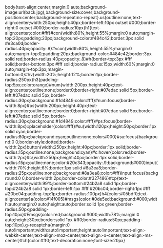 body{text-align:center;margin:0 auto;background-image:url(back.jpg);background-size:cover;background-position:center;background-repeat:no-repeat}.us{outline:none;text-align:center;width:250px;height:40px;border-left:10px outset #000;border-right:0 outset #000;border-radius:10px}h1{text-align:center;color:#fff}#con{width:80%;height:55%;margin:0 auto;margin-top:20px;padding:20px;background-color:#484c42;border:3px solid #e3ca0d;border-radius:40px;opacity:.8}#vcon{width:80%;height:55%;margin:0 auto;margin-top:0;padding:20px;background-color:#484c42;border:3px solid red;border-radius:40px;opacity:.8}#h{border-top:3px #fff solid;border-bottom:3px #fff solid;border-radius:15px;width:60%;margin:0 auto;margin-top:3px;margin-bottom:0}#hv{width:20%;height:12%;border:1px;border-radius:250px}h3{padding-top:5px;color:orange}#num{width:200px;height:40px;text-align:center;outline:none;border:0;border-right:#07edac solid 5px;border-left:#07edac solid 5px;border-radius:30px;background:#1d4849;color:#fff}#num:focus{border-width:8px}#ps{width:200px;height:40px;text-align:center;outline:none;border:0;border-right:#07edac solid 5px;border-left:#07edac solid 5px;border-radius:30px;background:#1d4849;color:#fff}#ps:focus{border-width:8px}::placeholder{color:#fff}#su{width:120px;height:50px;border:1px solid cyan;border-radius:80px;background:cyan;outline:none;color:#000}#su:focus{background:0 0;border-style:dotted;border-width:2px}button{width:250px;height:40px;border:1px solid;border-radius:15px;outline:none;background:cyan}#c:hover{color:red;border-width:2px}#c{width:250px;height:40px;border:1px solid;border-radius:15px;outline:none;color:#20c343;opacity:.9;background:#000}input{width:70%;height:6%;border:1px solid #8a3ea8;border-radius:25px;outline:none;background:#8a3ea8;color:#fff}input:focus{background:0 0;border-width:2px;border-color:#327486}#cp{text-align:center;width:99%;border-bottom:#24b2a8 solid 1px;border-top:#24b2a8 solid 1px;border-left:1px #fff #20bc04;border-right:1px #fff #20bc04;padding-top:1px;border-radius:100px}h4{color:#05bdf0;text-align:center}a{color:#14f005}#msgs{color:#0de5ed;background:#000;width:auto;margin:0 auto;height:auto;border:solid 1px green;border-radius:50px;padding-top:10px}#Emsgs{color:red;background:#000;width:78%;margin:0 auto;height:30px;border:solid 1px #ff0;border-radius:50px;padding-top:10px}.g-recaptcha{margin:0 auto!important;width:auto!important;height:auto!important;text-align:-webkit-center;text-align:-moz-center;text-align:-o-center;text-align:-ms-center}#ch{color:#ff0;text-decoration:none;font-size:20px}
